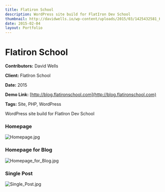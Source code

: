 ```yaml
---
title: Flatiron School
description: WordPress site build for FlatIron Dev School
thumbnail: http://davidwells.io/wp-content/uploads/2015/03/1425432581_Homepage.jpg
date: 2015-02-04
layout: Portfolio
---
```


# Flatiron School

**Contributors:** David Wells

**Client:** FlatIron School

**Date:** 2015

**Demo Link:** [http://blog.flatironschool.com](http://blog.flatironschool.com)

**Tags:** Site, PHP, WordPress

WordPress site build for FlatIron Dev School

### Homepage

![](https://s3-us-west-2.amazonaws.com/assets.davidwells.io/work/flat-iron-Homepage.jpg "Homepage.jpg")

### Homepage for Blog

![](https://s3-us-west-2.amazonaws.com/assets.davidwells.io/work/flat-iron-Homepage_for_Blog.jpg "Homepage_for_Blog.jpg")

### Single Post

![](https://s3-us-west-2.amazonaws.com/assets.davidwells.io/work/flat-iron-Single_Post.jpg "Single_Post.jpg")
